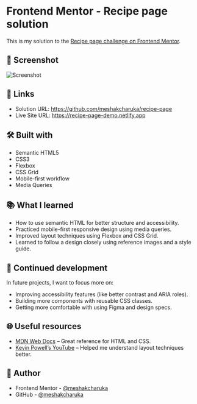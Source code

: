 
# Frontend Mentor - Recipe page solution

This is my solution to the [Recipe page challenge on Frontend Mentor](https://www.frontendmentor.io/challenges/recipe-page-KiTsR8QQKm). 


## 📸 Screenshot

![Screenshot](./screenshot.jpg)

## 🔗 Links

- Solution URL: https://github.com/meshakcharuka/recipe-page
- Live Site URL: https://recipe-page-demo.netlify.app

## 🛠️ Built with

- Semantic HTML5
- CSS3
- Flexbox
- CSS Grid
- Mobile-first workflow
- Media Queries

## 📚 What I learned

- How to use semantic HTML for better structure and accessibility.
- Practiced mobile-first responsive design using media queries.
- Improved layout techniques using Flexbox and CSS Grid.
- Learned to follow a design closely using reference images and a style guide.

## 🔄 Continued development

In future projects, I want to focus more on:
- Improving accessibility features (like better contrast and ARIA roles).
- Building more components with reusable CSS classes.
- Getting more comfortable with using Figma and design specs.

## 🌐 Useful resources

- [MDN Web Docs](https://developer.mozilla.org/) – Great reference for HTML and CSS.
- [Kevin Powell’s YouTube](https://www.youtube.com/@KevinPowell) – Helped me understand layout techniques better.

## 👤 Author

- Frontend Mentor - [@meshakcharuka](https://www.frontendmentor.io/profile/meshakcharuka)
- GitHub - [@meshakcharuka](https://github.com/meshakcharuka)

